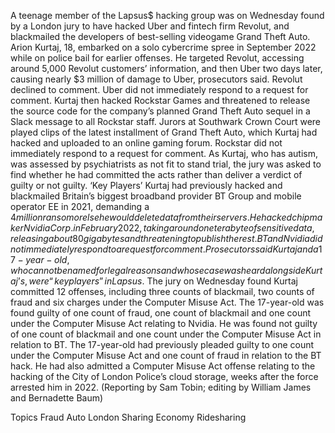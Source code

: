 A teenage member of the Lapsus$ hacking group was on Wednesday found by a London jury to have hacked Uber and fintech firm Revolut, and blackmailed the developers of best-selling videogame Grand Theft Auto.
Arion Kurtaj, 18, embarked on a solo cybercrime spree in September 2022 while on police bail for earlier offenses.
He targeted Revolut, accessing around 5,000 Revolut customers’ information, and then Uber two days later, causing nearly $3 million of damage to Uber, prosecutors said.
Revolut declined to comment. Uber did not immediately respond to a request for comment.
Kurtaj then hacked Rockstar Games and threatened to release the source code for the company’s planned Grand Theft Auto sequel in a Slack message to all Rockstar staff.
Jurors at Southwark Crown Court were played clips of the latest installment of Grand Theft Auto, which Kurtaj had hacked and uploaded to an online gaming forum.
Rockstar did not immediately respond to a request for comment.
As Kurtaj, who has autism, was assessed by psychiatrists as not fit to stand trial, the jury was asked to find whether he had committed the acts rather than deliver a verdict of guilty or not guilty.
‘Key Players’
Kurtaj had previously hacked and blackmailed Britain’s biggest broadband provider BT Group and mobile operator EE in 2021, demanding a $4 million ransom or else he would delete data from their servers.
He hacked chipmaker Nvidia Corp. in February 2022, taking around one terabyte of sensitive data, releasing about 80 gigabytes and threatening to publish the rest.
BT and Nvidia did not immediately respond to a request for comment.
Prosecutors said Kurtaj and a 17-year-old, who cannot be named for legal reasons and whose case was heard alongside Kurtaj’s, were “key players” in Lapsus$.
The jury on Wednesday found Kurtaj committed 12 offenses, including three counts of blackmail, two counts of fraud and six charges under the Computer Misuse Act.
The 17-year-old was found guilty of one count of fraud, one count of blackmail and one count under the Computer Misuse Act relating to Nvidia.
He was found not guilty of one count of blackmail and one count under the Computer Misuse Act in relation to BT.
The 17-year-old had previously pleaded guilty to one count under the Computer Misuse Act and one count of fraud in relation to the BT hack.
He had also admitted a Computer Misuse Act offense relating to the hacking of the City of London Police’s cloud storage, weeks after the force arrested him in 2022.
(Reporting by Sam Tobin; editing by William James and Bernadette Baum)

Topics
Fraud
Auto
London
Sharing Economy
Ridesharing
